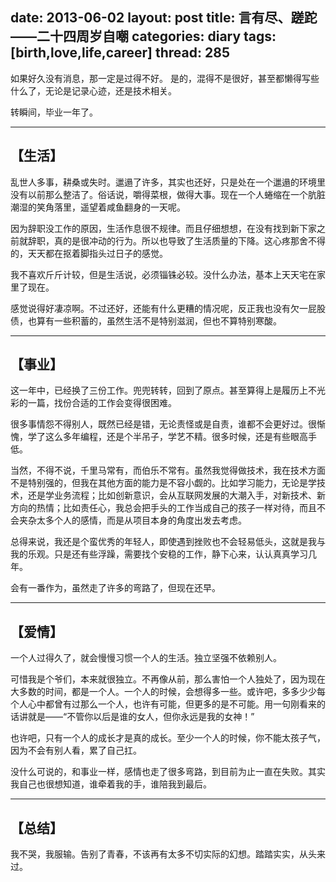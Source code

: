 date: 2013-06-02
layout: post
title: 言有尽、蹉跎——二十四周岁自嘲
categories: diary
tags: [birth,love,life,career]
thread: 285
---

如果好久没有消息，那一定是过得不好。
是的，混得不是很好，甚至都懒得写些什么了，无论是记录心迹，还是技术相关。

转瞬间，毕业一年了。

---

## 【生活】

乱世人多事，耕桑或失时。邋遢了许多，其实也还好，只是处在一个邋遢的环境里没有以前那么整洁了。俗话说，嚼得菜根，做得大事。现在一个人蜷缩在一个肮脏潮湿的笑角落里，遥望着咸鱼翻身的一天呢。

<!-- more -->

因为辞职没工作的原因，生活作息很不规律。而且仔细想想，在没有找到新下家之前就辞职，真的是很冲动的行为。所以也导致了生活质量的下降。这心疼那舍不得的，天天都在抠着脚指头过日子的感觉。

我不喜欢斤斤计较，但是生活说，必须锱铢必较。没什么办法，基本上天天宅在家里了现在。

感觉说得好凄凉啊。不过还好，还能有什么更糟的情况呢，反正我也没有欠一屁股债，也算有一些积蓄的，虽然生活不是特别滋润，但也不算特别寒酸。

---

## 【事业】

这一年中，已经换了三份工作。兜兜转转，回到了原点。甚至算得上是履历上不光彩的一篇，找份合适的工作会变得很困难。

很多事情怨不得别人，既然已经是错，无论责怪或是自责，谁都不会更好过。很惭愧，学了这么多年编程，还是个半吊子，学艺不精。很多时候，还是有些眼高手低。

当然，不得不说，千里马常有，而伯乐不常有。虽然我觉得做技术，我在技术方面不是特别强的，但我在其他方面的能力是不容小觑的。比如学习能力，无论是学技术，还是学业务流程；比如创新意识，会从互联网发展的大潮入手，对新技术、新方向的热情；比如责任心，我总会把手头的工作当成自己的孩子一样对待，而且不会夹杂太多个人的感情，而是从项目本身的角度出发去考虑。



总得来说，我还是个蛮优秀的年轻人，即使遇到挫败也不会轻易低头，这就是我与我的乐观。只是还有些浮躁，需要找个安稳的工作，静下心来，认认真真学习几年。

会有一番作为，虽然走了许多的弯路了，但现在还早。

---

## 【爱情】

一个人过得久了，就会慢慢习惯一个人的生活。独立坚强不依赖别人。

可惜我是个爷们，本来就很独立。不再像从前，那么害怕一个人独处了，因为现在大多数的时间，都是一个人。一个人的时候，会想得多一些。或许吧，多多少少每个人心中都曾有过那么一个人，也许有可能，但更多的是不可能。用一句刚看来的话讲就是——“不管你以后是谁的女人，但你永远是我的女神！”

也许吧，只有一个人的成长才是真的成长。至少一个人的时候，你不能太孩子气，因为不会有别人看，累了自己扛。

没什么可说的，和事业一样，感情也走了很多弯路，到目前为止一直在失败。其实我自己也很想知道，谁牵着我的手，谁陪我到最后。

---

## 【总结】

我不哭，我服输。告别了青春，不该再有太多不切实际的幻想。踏踏实实，从头来过。
